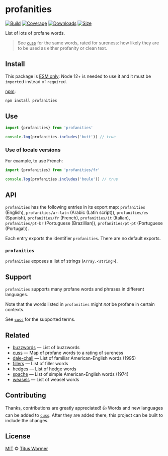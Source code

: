 # profanities

[![Build][build-badge]][build]
[![Coverage][coverage-badge]][coverage]
[![Downloads][downloads-badge]][downloads]
[![Size][size-badge]][size]

List of lots of profane words.

> See [`cuss`][cuss] for the same words, rated for sureness: how
> likely they are to be used as either profanity or clean text.

## Install

This package is [ESM only](https://gist.github.com/sindresorhus/a39789f98801d908bbc7ff3ecc99d99c):
Node 12+ is needed to use it and it must be `import`ed instead of `require`d.

[npm][]:

```sh
npm install profanities
```

## Use

```js
import {profanities} from 'profanities'

console.log(profanities.includes('butt')) // true
```

### Use of locale versions

For example, to use French:

```js
import {profanities} from 'profanities/fr'

console.log(profanities.includes('boule')) // true
```

## API

`profanities` has the following entries in its export map:
`profanities` (English), `profanities/ar-latn` (Arabic (Latin script)),
`profanities/es` (Spanish), `profanities/fr` (French),
`profanities/it` (Italian), `profanities/pt-br` (Portuguese (Brazillian)),
`profanities/pt-pt` (Portuguese (Portugal)).

Each entry exports the identifier `profanities`.
There are no default exports.

### `profanities`

`profanities` exposes a list of strings (`Array.<string>`).

## Support

`profanities` supports many profane words and phrases in different languages.

Note that the words listed in `profanities` might *not* be profane in certain
contexts.

See [`cuss`][cuss] for the supported terms.

## Related

*   [buzzwords](https://github.com/words/buzzwords)
    — List of buzzwords
*   [cuss][]
    — Map of profane words to a rating of sureness
*   [dale-chall](https://github.com/words/dale-chall)
    — List of familiar American-English words (1995)
*   [fillers](https://github.com/words/fillers)
    — List of filler words
*   [hedges](https://github.com/words/hedges)
    — List of hedge words
*   [spache](https://github.com/words/spache)
    — List of simple American-English words (1974)
*   [weasels](https://github.com/words/weasels)
    — List of weasel words

## Contributing

Thanks, contributions are greatly appreciated!  :+1:
Words and new languages can be added to [`cuss`][cuss].
After they are added there, this project can be built to include the changes.

## License

[MIT][license] © [Titus Wormer][author]

<!-- Definitions -->

[build-badge]: https://github.com/words/profanities/workflows/main/badge.svg

[build]: https://github.com/words/profanities/actions

[coverage-badge]: https://img.shields.io/codecov/c/github/words/profanities.svg

[coverage]: https://codecov.io/github/words/profanities

[downloads-badge]: https://img.shields.io/npm/dm/profanities.svg

[downloads]: https://www.npmjs.com/package/profanities

[size-badge]: https://img.shields.io/bundlephobia/minzip/profanities.svg

[size]: https://bundlephobia.com/result?p=profanities

[npm]: https://docs.npmjs.com/cli/install

[license]: license

[author]: https://wooorm.com

[cuss]: https://github.com/words/cuss
